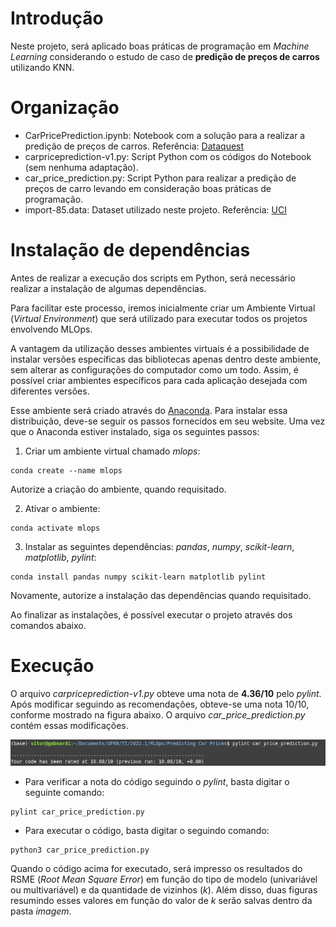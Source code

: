 # Introdução

Neste projeto, será aplicado boas práticas de programação em *Machine Learning* considerando o estudo de caso de **predição de preços de carros** utilizando KNN.

# Organização

* CarPricePrediction.ipynb: Notebook com a solução para a realizar a predição de preços de carros. Referência: [Dataquest](https://github.com/dataquestio/solutions/blob/master/Mission155Solutions.ipynb)
* carpriceprediction-v1.py: Script Python com os códigos do Notebook (sem nenhuma adaptação).
* car_price_prediction.py: Script Python para realizar a predição de preços de carro levando em consideração boas práticas de programação.
* import-85.data: Dataset utilizado neste projeto. Referência: [UCI](https://archive.ics.uci.edu/ml/datasets/automobile)

# Instalação de dependências

Antes de realizar a execução dos scripts em Python, será necessário realizar a instalação de algumas dependências. 

Para facilitar este processo, iremos inicialmente criar um Ambiente Virtual (*Virtual Environment*) que será utilizado para executar todos os projetos envolvendo MLOps.

A vantagem da utilização desses ambientes virtuais é a possibilidade de instalar versões específicas das bibliotecas apenas dentro deste ambiente, sem alterar as configurações do computador como um todo. Assim, é possível criar ambientes específicos para cada aplicação desejada com diferentes versões.

Esse ambiente será criado através do [Anaconda](https://www.anaconda.com/products/distribution). Para instalar essa distribuição, deve-se seguir os passos fornecidos em seu website. Uma vez que o Anaconda estiver instalado, siga os seguintes passos:

1. Criar um ambiente virtual chamado *mlops*:

```
conda create --name mlops
```

Autorize a criação do ambiente, quando requisitado.

2. Ativar o ambiente:

```
conda activate mlops
```

3. Instalar as seguintes dependências: *pandas*, *numpy*, *scikit-learn*, *matplotlib*, *pylint*:

```
conda install pandas numpy scikit-learn matplotlib pylint
```
Novamente, autorize a instalação das dependências quando requisitado.

Ao finalizar as instalações, é possível executar o projeto através dos comandos abaixo.

# Execução

O arquivo *carpriceprediction-v1.py* obteve uma nota de **4.36/10** pelo *pylint*. Após modificar seguindo as recomendações, obteve-se uma nota 10/10, conforme mostrado na figura abaixo. O arquivo *car_price_prediction.py* contém essas modificações.

![pylint result](./images/pylint_result.png)

* Para verificar a nota do código seguindo o *pylint*, basta digitar o seguinte comando:

```
pylint car_price_prediction.py
```

* Para executar o código, basta digitar o seguindo comando:

```
python3 car_price_prediction.py
```

Quando o código acima for executado, será impresso os resultados do RSME (*Root Mean Square Error*) em função do tipo de modelo (univariável ou multivariável) e da quantidade de vizinhos (*k*). Além disso, duas figuras resumindo esses valores em função do valor de *k* serão salvas dentro da pasta *imagem*.

